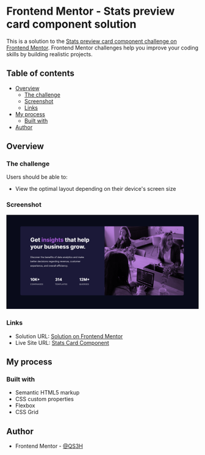 # Frontend Mentor - Stats preview card component solution

This is a solution to the [Stats preview card component challenge on Frontend Mentor](https://www.frontendmentor.io/challenges/stats-preview-card-component-8JqbgoU62). Frontend Mentor challenges help you improve your coding skills by building realistic projects.

## Table of contents

- [Overview](#overview)
  - [The challenge](#the-challenge)
  - [Screenshot](#screenshot)
  - [Links](#links)
- [My process](#my-process)
  - [Built with](#built-with)
- [Author](#author)

## Overview

### The challenge

Users should be able to:

- View the optimal layout depending on their device's screen size

### Screenshot

![](./images/Screenshot%202025-01-20%20182058.png)

### Links

- Solution URL: [Solution on Frontend Mentor](https://your-solution-url.com)
- Live Site URL: [Stats Card Component](https://qs3h.github.io/Stats-Preview-Component-Frontend-Mentor/)

## My process

### Built with

- Semantic HTML5 markup
- CSS custom properties
- Flexbox
- CSS Grid

## Author

- Frontend Mentor - [@QS3H](https://www.frontendmentor.io/profile/QS3H)
